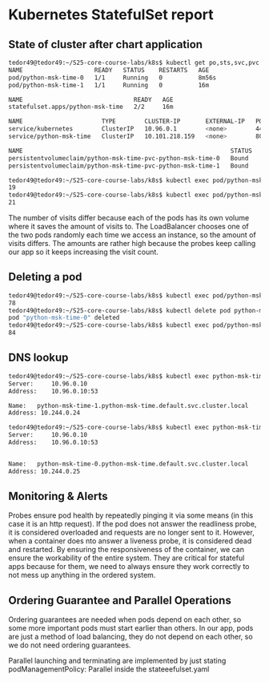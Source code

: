 # Kubernetes StatefulSet report

## State of cluster after chart application

```sh
tedor49@tedor49:~/S25-core-course-labs/k8s$ kubectl get po,sts,svc,pvc
NAME                    READY   STATUS    RESTARTS   AGE
pod/python-msk-time-0   1/1     Running   0          8m56s
pod/python-msk-time-1   1/1     Running   0          16m

NAME                               READY   AGE
statefulset.apps/python-msk-time   2/2     16m

NAME                      TYPE        CLUSTER-IP       EXTERNAL-IP   PORT(S)    AGE
service/kubernetes        ClusterIP   10.96.0.1        <none>        443/TCP    62m
service/python-msk-time   ClusterIP   10.101.218.159   <none>        8000/TCP   16m

NAME                                                          STATUS   VOLUME                                     CAPACITY   ACCESS MODES   STORAGECLASS   VOLUMEATTRIBUTESCLASS   AGE
persistentvolumeclaim/python-msk-time-pvc-python-msk-time-0   Bound    pvc-59a48abf-11d6-486e-ae80-e01120d4382f   100Mi      RWO            standard       <unset>                 42m
persistentvolumeclaim/python-msk-time-pvc-python-msk-time-1   Bound    pvc-6d486d67-50d3-4c36-8e75-dd225342c509   100Mi      RWO            standard       <unset>                 42m
```

```sh
tedor49@tedor49:~/S25-core-course-labs/k8s$ kubectl exec pod/python-msk-time-0 -- cat /data/visits ; echo
19
tedor49@tedor49:~/S25-core-course-labs/k8s$ kubectl exec pod/python-msk-time-1 -- cat /data/visits ; echo
21
```

The number of visits differ because each of the pods has its own volume where it saves the amount of visits to. The LoadBalancer chooses one of the two pods randomly each time we access an instance, so the amount of visits differs. The amounts are rather high because the probes keep calling our app so it keeps increasing the visit count.

## Deleting a pod

```sh
tedor49@tedor49:~/S25-core-course-labs/k8s$ kubectl exec pod/python-msk-time-0 -- cat /data/visits ; echo
78
tedor49@tedor49:~/S25-core-course-labs/k8s$ kubectl delete pod python-msk-time-0
pod "python-msk-time-0" deleted
tedor49@tedor49:~/S25-core-course-labs/k8s$ kubectl exec pod/python-msk-time-0 -- cat /data/visits ; echo
84
```

## DNS lookup

```sh
tedor49@tedor49:~/S25-core-course-labs/k8s$ kubectl exec python-msk-time-0 -- nslookup python-msk-time-1.python-msk-time.default.svc.cluster.local
Server:		10.96.0.10
Address:	10.96.0.10:53

Name:	python-msk-time-1.python-msk-time.default.svc.cluster.local
Address: 10.244.0.24


```

```sh
tedor49@tedor49:~/S25-core-course-labs/k8s$ kubectl exec python-msk-time-1 -- nslookup python-msk-time-0.python-msk-time.default.svc.cluster.local
Server:		10.96.0.10
Address:	10.96.0.10:53


Name:	python-msk-time-0.python-msk-time.default.svc.cluster.local
Address: 10.244.0.25

```

## Monitoring & Alerts

Probes ensure pod health by repeatedly pinging it via some means (in this case it is an http request). If the pod does not answer the readliness probe, it is considered overloaded and requests are no longer sent to it. However, when a container does nto answer a liveness probe, it is considered dead and restarted. By ensuring the responsiveness of the container, we can ensure the workability of the entire system. They are critical for stateful apps because for them, we need to always ensure they work correctly to not mess up anything in the ordered system. 

## Ordering Guarantee and Parallel Operations

Ordering guarantees are needed when pods depend on each other, so some more important pods must start earlier than others. In our app, pods are just a method of load balancing, they do not depend on each other, so we do not need ordering guarantees. 

Parallel launching and terminating are implemented by just stating podManagementPolicy: Parallel inside the stateeefulset.yaml
